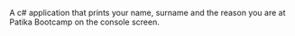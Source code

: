 A c# application that prints your name, surname and the reason you are at Patika Bootcamp on the console screen.
